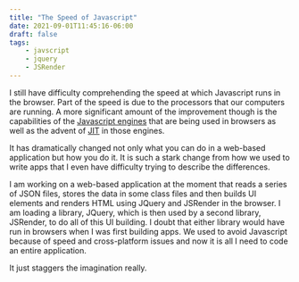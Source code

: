 ```yaml
---
title: "The Speed of Javascript"
date: 2021-09-01T11:45:16-06:00
draft: false
tags:
    - javscript
    - jquery
    - JSRender
---
```


I still have difficulty comprehending the speed at which Javascript runs in the browser. Part of the speed is due to the processors that our computers are running. A more significant amount of the improvement though is the capabilities of the [Javascript engines](https://en.wikipedia.org/wiki/JavaScript_engine) that are being used in browsers as well as the advent of [JIT](https://en.wikipedia.org/wiki/Just-in-time_compilation) in those engines. 

It has dramatically changed not only what you can do in a web-based application but how you do it. It is such a stark change from how we used to write apps that I even have difficulty trying to describe the differences. 

I am working on a web-based application at the moment that reads a series of JSON files, stores the data in some class files and then builds UI elements and renders HTML using JQuery and JSRender in the browser. I am loading a library, JQuery, which is then used by a second library, JSRender, to do all of this UI building. I doubt that either library would have run in browsers when I was first building apps. We used to avoid Javascript because of speed and cross-platform issues and now it is all I need to code an entire application.

It just staggers the imagination really. 